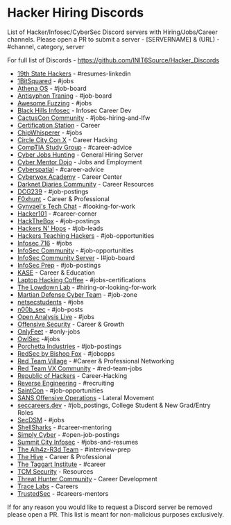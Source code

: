 # Hacker Hiring Discords

List of Hacker/Infosec/CyberSec Discord servers with Hiring/Jobs/Career channels. Please open a PR to submit a server - [SERVERNAME] & (URL) - #channel, category, server

For full list of Discords - https://github.com/INIT6Source/Hacker_Discords

- [19th State Hackers](https://discord.gg/VUTauKkrep) - #resumes-linkedin
- [1BitSquared](https://1bitsquared.com/pages/chat) - #jobs
- [Athena OS](https://discord.gg/2tM4X4RmA5) - #job-board
- [Antisyphon Traning](https://discord.gg/antisyphon) - #job-board
- [Awesome Fuzzing](https://discord.gg/cvTjr47YSU) - #jobs
- [Black Hills Infosec](https://discord.gg/bhis) - Infosec Career Dev
- [CactusCon Community](https://discord.gg/znvNrP5xPB) - #jobs-hiring-and-lfw
- [Certification Station](https://discord.gg/certstation) - Career
- [ChipWhisperer](https://discord.gg/WKbT3cX9Yq) - #jobs
- [Circle City Con X](https://discord.gg/PQCabtG6RN) - Career Hacking 
- [CompTIA Study Group](https://discord.gg/G7j2hMKbF4) - #career-advice
- [Cyber Jobs Hunting](https://discord.gg/cyber-jobs-hunting-777881374555897886) - General Hiring Server
- [Cyber Mentor Dojo](https://discord.gg/KFMZ68wG) - Jobs and Employment
- [Cyberspatial](https://discord.gg/GaP8VmWchh) - #career-advice
- [Cyberwox Academy](https://discord.gg/jUqmShxGuz) - Career Center
- [Darknet Diaries Community](https://discord.gg/darknetdiaries) - Career Resources
- [DCG239](https://discord.gg/aDTRemnchA) - #job-postings
- [F0xhunt](https://discord.gg/f0xhunt) - Career & Professional
- [Gynvael's Tech Chat](https://gynvael.coldwind.pl/discord) - #looking-for-work
- [Hacker101](https://discord.gg/ZWBF2v42pa) - #career-corner
- [HackTheBox](https://discord.gg/hackthebox) - #job-postings
- [Hackers N' Hops](https://discord.gg/cuX2A2CjXc) - #job-leads
- [Hackers Teaching Hackers](https://discord.gg/Qck5NUgw9z) - #job-opportunities
- [Infosec 716](https://discord.gg/PZyNPZ8yuF) - #jobs 
- [InfoSec Community](https://discord.gg/rXpRtcUVhY) - #job-opportunities
- [InfoSec Community Server](https://discord.gg/b8faj9Q3Xd) - I#job-board
- [InfoSec Prep](https://discord.gg/infosecprep) - #job-postings
- [KASE](https://discord.gg/vg6gdrKqMw) - Career & Education
- [Laptop Hacking Coffee](https://discord.com/invite/F2HKJmQ) - #jobs-certifications
- [The Lowdown Lab](https://discord.gg/thelowdownlab) - #hiring-or-looking-for-work
- [Martian Defense Cyber Team](https://join.martiandefense.llc) - #job-zone
- [netsecstudents](https://discord.gg/v8WcpurhVT) - #jobs
- [n00b_sec](https://discord.gg/Yr6GX7dB3A) - #job-posts
- [Open Analysis Live](https://discord.gg/tqKcMTYu) - #jobs
- [Offensive Security](https://discord.gg/offsec) - Career & Growth
- [OnlyFeet](https://discord.gg/onlyfeet) - #only-jobs
- [OwlSec](https://discord.gg/owlsec) -#jobs
- [Porchetta Industries](https://discord.gg/fCchJT6McG) - #job-postings
- [RedSec by Bishop Fox](https://discord.gg/redsec) - #jobopps
- [Red Team Village](https://discord.gg/redteamvillage) - #Career & Professional Networking
- [Red Team VX Community](https://discord.gg/red-team-vx-community-1012733841229746240) - #red-team-jobs
- [Republic of Hackers](https://discord.gg/AVAXXWFzYF) - Career-Hacking
- [Reverse Engineering](https://discord.gg/rtfm) - #recruiting
- [SaintCon](https://discord.gg/saintcon) - #job-opportunities
- [SANS Offensive Operations](https://discord.gg/RWggDDaNtj) - Lateral Movement
- [seccareers.dev](https://discord.gg/cybersecurity) - #job_postings, College Student & New Grad/Entry Roles
- [SecDSM](http://discord.gg/secdsm) - #jobs
- [ShellSharks](https://discord.gg/gGNrabK9rY) - #career-mentoring
- [Simply Cyber](https://discord.gg/simplycyber) - #open-job-postings
- [Summit City Infosec](https://discord.gg/e664A69G4a) - #jobs-and-resumes
- [The Alh4z-R3d Team](https://discord.gg/PQdwBMb6dn) - #interview-prep
- [The Hive](https://discord.gg/29VBQgQHMd) - Career & Professional
- [The Taggart Institute](https://discord.gg/taggartinstitute) - #career
- [TCM Security](https://discord.gg/tcm) - Resources
- [Threat Hunter Community](https://discord.gg/threathunter) - Career Development
- [Trace Labs](https://discord.gg/tracelabs) - Careers
- [TrustedSec](https://discord.gg/trustedsec) - #careers-mentors

If for any reason you would like to request a Discord server be removed please open a PR. This list is meant for non-malicious purposes exclusively.
